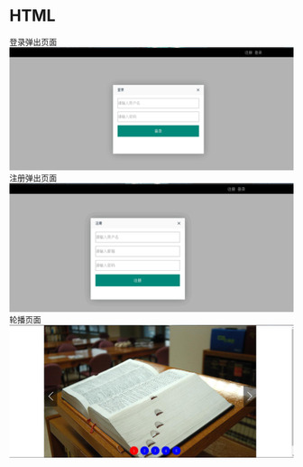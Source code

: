 # HTML
登录弹出页面
![image](https://github.com/luckyblues/HTML/blob/master/test01/image20160914085311.png)
注册弹出页面
![image](https://github.com/luckyblues/HTML/blob/master/test01/image20160914085317.png)
轮播页面
![image](https://github.com/luckyblues/HTML/blob/master/test01/image20160914085322.png)
